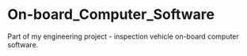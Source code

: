 # On-board_Computer_Software
Part of my engineering project - inspection vehicle on-board computer software.
